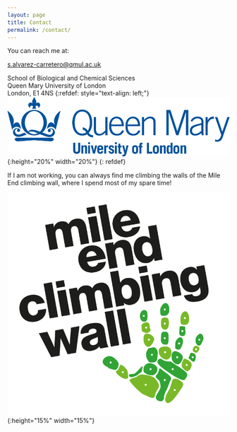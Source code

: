 ```yaml
---
layout: page
title: Contact
permalink: /contact/
---
```


You can reach me at:

[s.alvarez-carretero@qmul.ac.uk](mailto://s.alvarez-carretero@qmul.ac.uk) 

School of Biological and Chemical Sciences  
Queen Mary University of London  
London, E1 4NS
{:refdef: style="text-align: left;"}
![](/assets/figs/qmul.png){:height="20%" width="20%"}
{: refdef}

 

If I am not working, you can always find me
climbing the walls of the Mile End climbing wall, 
where I spend most of my spare time!

![](/assets/figs/mecw.png){:height="15%" width="15%"}
